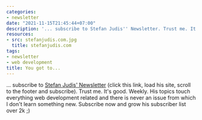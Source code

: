 ```yaml
---
categories:
- newsletter
date: "2021-11-15T21:45:44+07:00"
description: '... subscribe to Stefan Judis'' Newsletter. Trust me. It''s good. Weekly'
resources:
- src: stefanjudis.com.jpg
  title: stefanjudis.com
tags:
- newsletter
- web development
title: You got to...
---
```


... subscribe to [Stefan Judis' Newsletter](https://www.stefanjudis.com/) (click this link, load his site, scroll to the footer and subscribe). Trust me. It's good. Weekly. His topics touch everything web development related and there is never an issue from which I don't learn something new. Subscribe now and grow his subscriber list over 2k ;)

